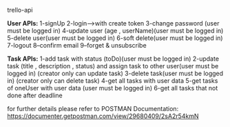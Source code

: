 trello-api

**User APIs:**
1-signUp
2-login-->with create token
3-change password (user must be logged in)
4-update user (age , userName)(user must be logged
in)
5-delete user(user must be logged in)
6-soft delete(user must be logged in)
7-logout
8–confirm email
9–forget & unsubscribe

**Task APIs:**
1-add task with status (toDo)(user must be logged in)
2-update task (title , description , status) and assign task to
other user(user must be logged in) (creator only can update
task)
3-delete task(user must be logged in) (creator only can delete
task)
4-get all tasks with user data
5-get tasks of oneUser with user data (user must be logged in)
6-get all tasks that not done after deadline

for further details please refer to POSTMAN Documentation:
https://documenter.getpostman.com/view/29680409/2sA2r54kmN
